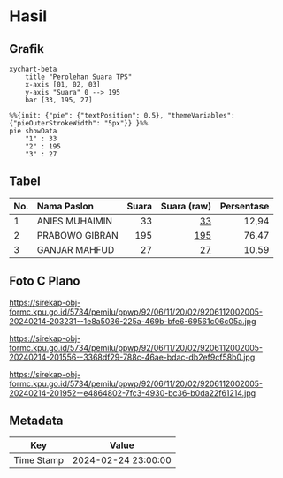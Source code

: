 # Hasil

## Grafik

```mermaid
xychart-beta
    title "Perolehan Suara TPS"
    x-axis [01, 02, 03]
    y-axis "Suara" 0 --> 195
    bar [33, 195, 27]
```

```mermaid
%%{init: {"pie": {"textPosition": 0.5}, "themeVariables": {"pieOuterStrokeWidth": "5px"}} }%%
pie showData
    "1" : 33
    "2" : 195
    "3" : 27
```

## Tabel

| No. | Nama Paslon    | Suara | Suara (raw) | Persentase |
|:--- |:-------------- | -----:| -----------:| ----------:|
| 1   | ANIES MUHAIMIN | 33    | [33][p-1]   | 12,94      |
| 2   | PRABOWO GIBRAN | 195   | [195][p-2]  | 76,47      |
| 3   | GANJAR MAHFUD  | 27    | [27][p-3]   | 10,59      |


[p-1]: https://github.com/gigit-pemilu/pemilu-2024-92-papua-barat/blob/main/pilpres/hitung-suara/sub/92-papua-barat/sub/06-teluk-bintuni/sub/11-manimeri/sub/2002-banjar-ausoy/sub/005-tps/sub/paslon-1.txt
[p-2]: https://github.com/gigit-pemilu/pemilu-2024-92-papua-barat/blob/main/pilpres/hitung-suara/sub/92-papua-barat/sub/06-teluk-bintuni/sub/11-manimeri/sub/2002-banjar-ausoy/sub/005-tps/sub/paslon-2.txt
[p-3]: https://github.com/gigit-pemilu/pemilu-2024-92-papua-barat/blob/main/pilpres/hitung-suara/sub/92-papua-barat/sub/06-teluk-bintuni/sub/11-manimeri/sub/2002-banjar-ausoy/sub/005-tps/sub/paslon-3.txt

## Foto C Plano

https://sirekap-obj-formc.kpu.go.id/5734/pemilu/ppwp/92/06/11/20/02/9206112002005-20240214-203231--1e8a5036-225a-469b-bfe6-69561c06c05a.jpg

https://sirekap-obj-formc.kpu.go.id/5734/pemilu/ppwp/92/06/11/20/02/9206112002005-20240214-201556--3368df29-788c-46ae-bdac-db2ef9cf58b0.jpg

https://sirekap-obj-formc.kpu.go.id/5734/pemilu/ppwp/92/06/11/20/02/9206112002005-20240214-201952--e4864802-7fc3-4930-bc36-b0da22f61214.jpg


## Metadata

| Key        | Value               |
| ---------- | ------------------- |
| Time Stamp | 2024-02-24 23:00:00 |



